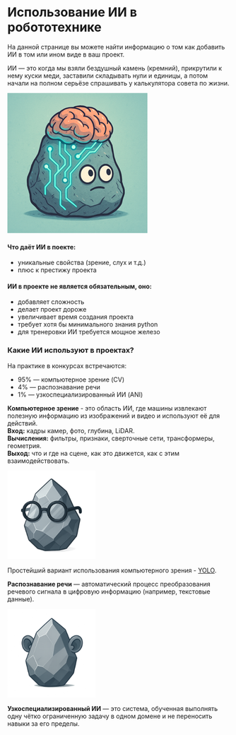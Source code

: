 # Использование ИИ в робототехнике

На данной странице вы можете найти информацию о том как добавить ИИ в том или ином виде в ваш проект.

ИИ — это когда мы взяли бездушный камень (кремний), прикрутили к нему куски меди, заставили складывать нули и единицы, а потом начали на полном серьёзе спрашивать у калькулятора совета по жизни.


![alt text](img/Picture1.png)

#### Что даёт ИИ в поекте:
- уникальные свойства (зрение, слух и т.д.)
- плюс к престижу проекта 


#### ИИ в проекте **не является** обязательным, оно:  
- добавляет сложность
- делает проект дороже
- увеличивает время создания проекта
- требует хотя бы минимального знания python
- для тренеровки ИИ требуется мощное железо

### Какие ИИ используют в проектах?
На практике в конкурсах встречаются: 
- 95% — компьютерное зрение (CV)
- 4% — распознавание речи
- 1% — узкоспециализированный ИИ (ANI)

**Компьютерное зрение** - это область ИИ, где машины извлекают полезную информацию из изображений и видео и используют её для действий.  
**Вход:** кадры камер, фото, глубина, LiDAR.  
**Вычисления:** фильтры, признаки, сверточные сети, трансформеры, геометрия. 	
**Выход:** что и где на сцене, как это движется, как с этим взаимодействовать.

<img src="img/img_5.png" alt="desc" width="200">  

Простейший вариант использования компьютерного зрения - [YOLO](yolo.md).

**Распознавание речи** — автоматический процесс преобразования речевого сигнала в цифровую информацию (например, текстовые данные). 

<img src="img/img_15.png" alt="desc" width="200">  

**Узкоспециализированный ИИ** — это система, обученная выполнять одну чётко ограниченную задачу в одном домене и не переносить навыки за его пределы.